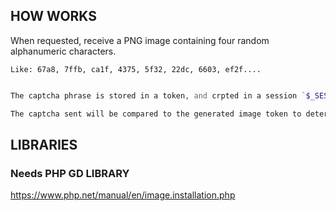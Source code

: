 ## HOW WORKS

When requested, receive a PNG image containing four random alphanumeric characters.

`Like: 67a8, 7ffb, ca1f, 4375, 5f32, 22dc, 6603, ef2f....`

```php

The captcha phrase is stored in a token, and crpted in a session `$_SESSION['captchaKey']`

The captcha sent will be compared to the generated image token to determine if they are identical.
```
## LIBRARIES
### Needs PHP GD LIBRARY

https://www.php.net/manual/en/image.installation.php
